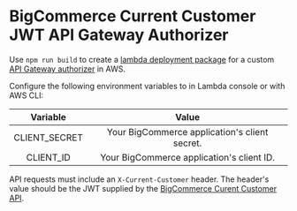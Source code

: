 # BigCommerce Current Customer JWT API Gateway Authorizer

Use `npm run build` to create a [lambda deployment package](https://docs.aws.amazon.com/lambda/latest/dg/nodejs-package.html) for a custom [API Gateway authorizer](https://docs.aws.amazon.com/apigateway/latest/developerguide/apigateway-use-lambda-authorizer.html) in AWS.

Configure the following environment variables to in Lambda console or with AWS CLI:

|    Variable   |                     Value                     |
|:-------------:|:---------------------------------------------:|
| CLIENT_SECRET | Your BigCommerce application's client secret. |
| CLIENT_ID     | Your BigCommerce application's client ID.     |

API requests must include an `X-Current-Customer` header. The header's value should be the JWT supplied by the [BigCommerce Curent Customer API](https://developer.bigcommerce.com/api-reference/storefront/current-customers).